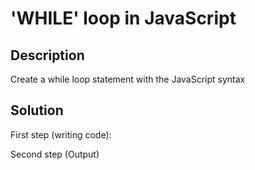 # 'WHILE' loop in JavaScript

## Description

Create a while loop statement with the JavaScript syntax

## Solution

First step (writing code):


Second step (Output)

